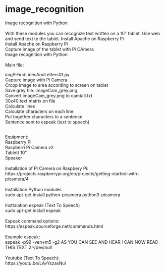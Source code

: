 # image_recognition
Image recognition with Python<br>
<br>
With these modules you can recognize text written on a 10" tablet. Use web and send text to the tablet. Install Apache on Raspberry Pi <br>
Install Apache on Raspberry Pi<br>
Capture image of the tablet with Pi CAmera<br>
Image recognition with Python<br>
<br>
Main file:<br>

imgPiFindLinesAndLetters01.py<br>
Capture image with Pi Camera<br>
Cropp image to area according to screen on tablet<br>
Save grey file: imageCam_grey.png<br>
Convert imageCam_grey.png to camtall.txt<br>
30x40 text matrix on file<br>
Calculate lines<br>
Calculate characters on each line<br>
Put together characters to a sentence<br>
Sentence sent to espeak (text to speech)<br>

<br>
Equipment:<br>
Raspberry Pi<br>
Raspberri Pi Camera v2<br>
Tablett 10"<br>
Speaker<br>
<br>
Installation of Pi Camera on Raspbery Pi:<br>
https://projects.raspberrypi.org/en/projects/getting-started-with-picamera/4<br>
<br>
Installation Python modules<br>
sudo apt-get install python-picamera python3-picamera<br>
<br>
Insttalation espeak (Text To Speech)<br>
sudo apt-get install espeak<br>
<br>
Espeak command options:<br>
https://espeak.sourceforge.net/commands.html<br>
<br>
Example espeak:<br>
espeak -p99 -ven+m5 -g2 AS YOU CAN SEE AND HEAR I CAN NOW READ THIS TEXT 2>/dev/null<br>
<br>
Youtube (Text To Speech):<br>
https://youtu.be/LAvYszaxNuI<br>
